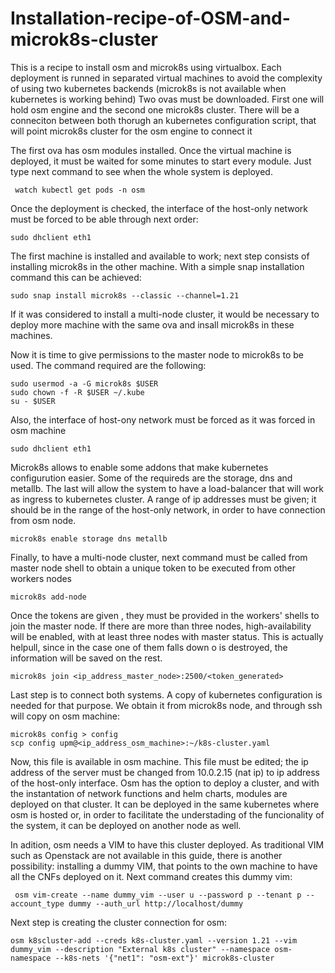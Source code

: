 # Installation-recipe-of-OSM-and-microk8s-cluster
This is a recipe to install osm and microk8s using virtualbox. Each deployment is runned in separated virtual machines to avoid the complexity of using two kubernetes backends  (microk8s is not available when kubernetes is working behind)
Two ovas must be downloaded. First one will hold osm engine and the second one microk8s cluster. There will be a conneciton between both thorugh an kubernetes configuration script, that will point microk8s cluster for the osm engine to connect it

The first ova has osm modules installed. Once the virtual machine is deployed, it must be waited for some minutes to start every module. Just type next command to see when the whole system is deployed.
```
 watch kubectl get pods -n osm
 ```
 Once the deployment is checked, the interface of the host-only network must be forced to be able through next order:
 
 ```
 sudo dhclient eth1
```

The first machine is installed and available to work; next step consists of installing microk8s in the other machine. With a simple snap installation command this can be achieved:

```
sudo snap install microk8s --classic --channel=1.21
```

If it was considered to install a multi-node cluster, it would be necessary to deploy more machine with the same ova and insall microk8s in these machines.

Now it is time to give permissions to the master node to microk8s to be used. The command required are the following:
```
sudo usermod -a -G microk8s $USER
sudo chown -f -R $USER ~/.kube
su - $USER
```

Also, the interface of host-ony network must be forced as it was forced in osm machine

 ```
 sudo dhclient eth1
```

Microk8s allows to enable some addons that make kubernetes configurution easier. Some of the requireds are the storage, dns and metallb. The last will allow the system to have a load-balancer that will work as ingress to kubernetes cluster. A range of ip addresses must be given; it should be in the range of the host-only network, in order to have connection from osm node.
```
microk8s enable storage dns metallb
```
Finally, to have a multi-node cluster, next command must be called from master node shell to obtain a unique token to be executed from other workers nodes 
```
microk8s add-node
```
Once the tokens are given , they must be provided in the workers' shells to join the master node. If there are more than three nodes, high-availability will be enabled, with at least three nodes with master status. This is actually helpull, since in the case one of them falls down o is destroyed, the information will be saved on the rest.

```
microk8s join <ip_address_master_node>:2500/<token_generated>
```

Last step is to connect both systems. A copy of kubernetes configuration is needed for that purpose. We obtain it from microk8s node, and through ssh will copy on osm machine:

```
microk8s config > config
scp config upm@<ip_address_osm_machine>:~/k8s-cluster.yaml
```

Now, this file is available in osm machine. This file must be edited; the ip address of the server must be changed from 10.0.2.15 (nat ip) to ip address of the host-only interface. Osm has the option to deploy a cluster, and with the instantation of network functions and helm charts, modules are deployed on that cluster. It can be deployed in the same kubernetes where osm is hosted or, in order to facilitate the understading of the funcionality of the system, it can be deployed on another node as well.

In adition, osm needs a VIM to have this cluster deployed. As traditional VIM such as Openstack are not available in this guide, there is another possibility: installing a dummy VIM, that points to the own machine to have all the CNFs deployed on it. Next command creates this dummy vim:

 ```
  osm vim-create --name dummy_vim --user u --password p --tenant p --account_type dummy --auth_url http://localhost/dummy
```

Next step is creating the cluster connection for osm:

```
osm k8scluster-add --creds k8s-cluster.yaml --version 1.21 --vim dummy_vim --description "External k8s cluster" --namespace osm-namespace --k8s-nets '{"net1": "osm-ext"}' microk8s-cluster
```





